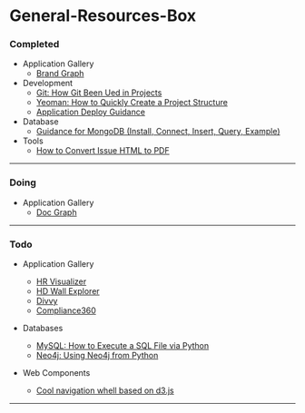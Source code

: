 # General-Resources-Box

### Completed

- Application Gallery
	- [Brand Graph](https://github.com/awesome5team/General-Resources-Box/issues/2)
- Development
    - [Git: How Git Been Ued in Projects](https://github.com/awesome5team/General-Resources-Box/issues/1)
    - [Yeoman: How to Quickly Create a Project Structure](https://github.com/awesome5team/General-Resources-Box/issues/11)
    - [Application Deploy Guidance](https://github.com/awesome5team/General-Resources-Box/issues/17)
- Database
    - [Guidance for MongoDB (Install, Connect, Insert, Query, Example)](https://github.com/awesome5team/General-Resources-Box/issues/8)
- Tools
	- [How to Convert Issue HTML to PDF](https://github.com/awesome5team/General-Resources-Box/issues/18)	
    
-----
### Doing

- Application Gallery
	- [Doc Graph](https://github.com/awesome5team/General-Resources-Box/issues/3)
-----
### Todo

- Application Gallery
	- [HR Visualizer](https://github.com/awesome5team/General-Resources-Box/issues/12)
	- [HD Wall Explorer](https://github.com/awesome5team/General-Resources-Box/issues/4)
	- [Divvy](https://github.com/awesome5team/General-Resources-Box/issues/5)
	- [Compliance360](https://github.com/awesome5team/General-Resources-Box/issues/6)
- Databases
    - [MySQL:  How to Execute a SQL File via Python](https://github.com/awesome5team/General-Resources-Box/issues/7)
    - [Neo4j: Using Neo4j from Python](https://github.com/awesome5team/General-Resources-Box/issues/10)    

- Web Components
    - [Cool navigation whell based on d3.js](https://github.com/awesome5team/General-Resources-Box/issues/14)
	
-----

